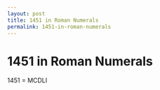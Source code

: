```yaml
---
layout: post
title: 1451 in Roman Numerals
permalink: 1451-in-roman-numerals
---
```


# 1451 in Roman Numerals

1451 = MCDLI
